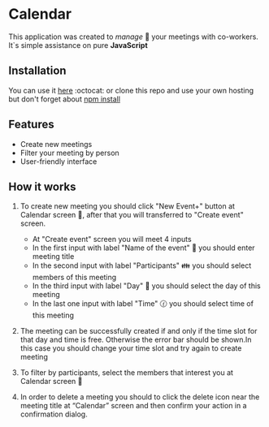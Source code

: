 # Calendar

This application was created to *manage* :memo: your meetings with co-workers.
It`s simple assistance on pure **JavaScript**

## Installation

You can use it [here](https://nikitonskii.github.io/calendar/) :octocat: or clone this repo and use your own hosting but don't forget about [npm install](https://www.npmjs.com/get-npm)

## Features 

- Create new meetings
- Filter your meeting by person
- User-friendly interface

## How it works

1. To create new meeting you should click "New Event+" button at Calendar screen :date:, after that you will transferred to "Create event" screen.
	* At "Create event" screen you will meet 4 inputs
	* In the first input with label "Name of the event" :balloon: you should enter meeting title
	* In the second input with label "Participants" :family:  you should select members of this meeting
	* In the third input with label "Day" :calendar: you should select the day of this meeting
	* In the last one input with label "Time" :clock130: you should select time of this meeting

2. The meeting can be successfully created if and only if the time slot for that day and time is free. Otherwise the error bar should be shown.In this case you should change your time slot and try again to create meeting

3. To filter by participants, select the members that interest you at Calendar  screen :date:

4. In order to delete a meeting you should to click the delete icon near the meeting title at “Calendar” screen and then confirm your action in a confirmation dialog.

